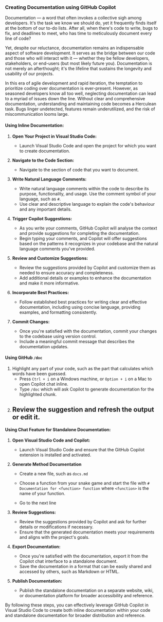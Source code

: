 ### Creating Documentation using GitHub Copilot 

Documentation — a word that often invokes a collective sigh among developers. It's the task we know we should do, yet it frequently finds itself at the bottom of our to-do lists. After all, when there's code to write, bugs to fix, and deadlines to meet, who has time to meticulously document every line of code?

Yet, despite our reluctance, documentation remains an indispensable aspect of software development. It serves as the bridge between our code and those who will interact with it — whether they be fellow developers, stakeholders, or end-users (but most likely future you). Documentation is not merely an afterthought; it's the lifeline that sustains the longevity and usability of our projects.

In this era of agile development and rapid iteration, the temptation to prioritize coding over documentation is ever-present. However, as seasoned developers know all too well, neglecting documentation can lead to a myriad of issues down the line. Without clear and comprehensive documentation, understanding and maintaining code becomes a Herculean task. Bugs linger undetected, features remain underutilized, and the risk of miscommunication looms large.

#### Using Inline Documentation:

1. **Open Your Project in Visual Studio Code:**
   - Launch Visual Studio Code and open the project for which you want to create documentation.

2. **Navigate to the Code Section:**
   - Navigate to the section of code that you want to document.

3. **Write Natural Language Comments:**
   - Write natural language comments within the code to describe its purpose, functionality, and usage. Use the comment symbol of your language, such as `#`. 
   - Use clear and descriptive language to explain the code's behaviour and any important details.

4. **Trigger Copilot Suggestions:**
   - As you write your comments, GitHub Copilot will analyse the context and provide suggestions for completing the documentation.
   - Begin typing your comments, and Copilot will offer suggestions based on the patterns it recognizes in your codebase and the natural language comments you've provided.

5. **Review and Customize Suggestions:**
   - Review the suggestions provided by Copilot and customize them as needed to ensure accuracy and completeness.
   - Add additional details or examples to enhance the documentation and make it more informative.

6. **Incorporate Best Practices:**
   - Follow established best practices for writing clear and effective documentation, including using concise language, providing examples, and formatting consistently.

7. **Commit Changes:**
   - Once you're satisfied with the documentation, commit your changes to the codebase using version control.
   - Include a meaningful commit message that describes the documentation updates.

#### Using GitHub `/doc`

1. Highlight any part of your code, such as the part that calculates which words have been guessed.
   - Press `Ctrl + i` on a Windows machine, or `Option + i` on a Mac to open Copilot chat inline.
   - Type `/doc` which will ask Copilot to generate documentation for the highlighted chunk.
2. Review the suggestion and refresh the output or edit it. 
   - 

#### Using Chat Feature for Standalone Documentation:

1. **Open Visual Studio Code and Copilot:**
   - Launch Visual Studio Code and ensure that the GitHub Copilot extension is installed and activated.

2. **Generate Method Documentation**
   - Create a new file, such as `docs.md`

   - Choose a function from your snake game and start the file with `# Documentation for <function> function` where `<function>` is the name of your function.

   - Go to the next line 

3. **Review Suggestions:**
   - Review the suggestions provided by Copilot and ask for further details or modifications if necessary.
   - Ensure that the generated documentation meets your requirements and aligns with the project's goals.

4. **Export Documentation:**
   - Once you're satisfied with the documentation, export it from the Copilot chat interface to a standalone document.
   - Save the documentation in a format that can be easily shared and accessed by others, such as Markdown or HTML.

5. **Publish Documentation:**
   - Publish the standalone documentation on a separate website, wiki, or documentation platform for broader accessibility and reference.

By following these steps, you can effectively leverage GitHub Copilot in Visual Studio Code to create both inline documentation within your code and standalone documentation for broader distribution and reference.